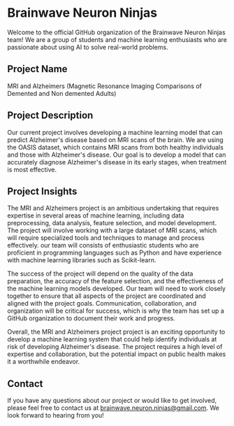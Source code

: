 # Brainwave Neuron Ninjas

Welcome to the official GitHub organization of the Brainwave Neuron Ninjas team! We are a group of students and machine learning enthusiasts who are passionate about using AI to solve real-world problems.

## Project Name

MRI and Alzheimers (Magnetic Resonance Imaging Comparisons of Demented and Non demented Adults)

## Project Description

Our current project involves developing a machine learning model that can predict Alzheimer's disease based on MRI scans of the brain. 
We are using the OASIS dataset, which contains MRI scans from both healthy individuals and those with Alzheimer's disease. 
Our goal is to develop a model that can accurately diagnose Alzheimer's disease in its early stages, when treatment is most effective.

## Project Insights

The MRI and Alzheimers project is an ambitious undertaking that requires expertise in several areas of machine learning, including data preprocessing, data analysis, feature selection, and model development. The project will involve working with a large dataset of MRI scans, which will require specialized tools and techniques to manage and process effectively. our team will consists of enthusiastic students who are proficient in programming languages such as Python and have experience with machine learning libraries such as Scikit-learn.

The success of the project will depend on the quality of the data preparation, the accuracy of the feature selection, and the effectiveness of the machine learning models developed. Our team will need to work closely together to ensure that all aspects of the project are coordinated and aligned with the project goals. Communication, collaboration, and organization will be critical for success, which is why the team has set up a GitHub organization to document their work and progress.

Overall, the MRI and Alzheimers project project is an exciting opportunity to develop a machine learning system that could help identify individuals at risk of developing Alzheimer's disease. The project requires a high level of expertise and collaboration, but the potential impact on public health makes it a worthwhile endeavor.

## Contact

If you have any questions about our project or would like to get involved, please feel free to contact us at brainwave.neuron.ninjas@gmail.com. We look forward to hearing from you!
